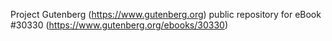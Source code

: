 Project Gutenberg (https://www.gutenberg.org) public repository for eBook #30330 (https://www.gutenberg.org/ebooks/30330)
